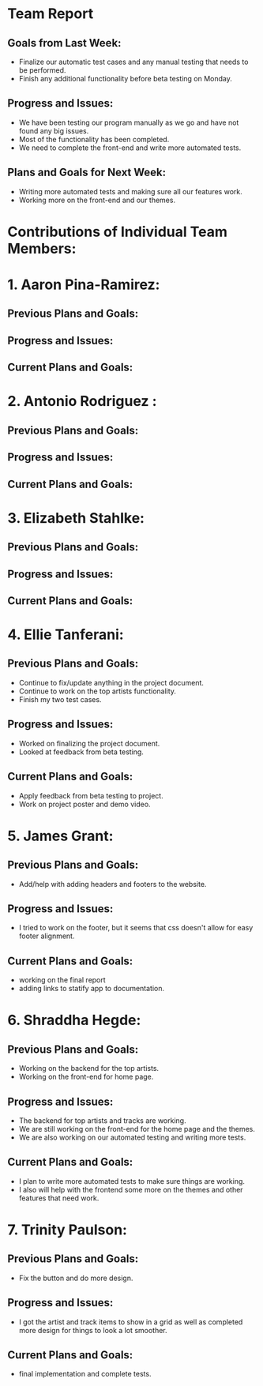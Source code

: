 # Team Report
## Goals from Last Week:
- Finalize our automatic test cases and any manual testing that needs to be performed.
- Finish any additional functionality before beta testing on Monday.

## Progress and Issues:
- We have been testing our program manually as we go and have not found any big issues.
- Most of the functionality has been completed. 
- We need to complete the front-end and write more automated tests. 

## Plans and Goals for Next Week:
- Writing more automated tests and making sure all our features work. 
- Working more on the front-end and our themes. 

# Contributions of Individual Team Members:
# 1. Aaron Pina-Ramirez:
## Previous Plans and Goals:


## Progress and Issues:


## Current Plans and Goals:


# 2. Antonio Rodriguez :
## Previous Plans and Goals:


## Progress and Issues:

  
## Current Plans and Goals:

  
# 3. Elizabeth Stahlke:
## Previous Plans and Goals:

## Progress and Issues:

## Current Plans and Goals:


# 4. Ellie Tanferani:
## Previous Plans and Goals:
- Continue to fix/update anything in the project document.
- Continue to work on the top artists functionality.
- Finish my two test cases.

## Progress and Issues:
- Worked on finalizing the project document.
- Looked at feedback from beta testing.

## Current Plans and Goals:
- Apply feedback from beta testing to project.
- Work on project poster and demo video.

# 5. James Grant:
## Previous Plans and Goals:
- Add/help with adding headers and footers to the website.
## Progress and Issues:
- I tried to work on the footer, but it seems that css doesn't allow for easy footer alignment.
## Current Plans and Goals:
- working on the final report
- adding links to statify app to documentation.

# 6. Shraddha Hegde:
## Previous Plans and Goals:
- Working on the backend for the top artists. 
- Working on the front-end for home page. 

## Progress and Issues:
- The backend for top artists and tracks are working. 
- We are still working on the front-end for the home page and the themes. 
- We are also working on our automated testing and writing more tests. 

## Current Plans and Goals:
- I plan to write more automated tests to make sure things are working. 
- I also will help with the frontend some more on the themes and other features
that need work. 

# 7. Trinity Paulson:
## Previous Plans and Goals:
- Fix the button and do more design.
## Progress and Issues:
- I got the artist and track items to show in a grid as well as completed more design for things to look a lot smoother.
## Current Plans and Goals:
- final implementation and complete tests.
